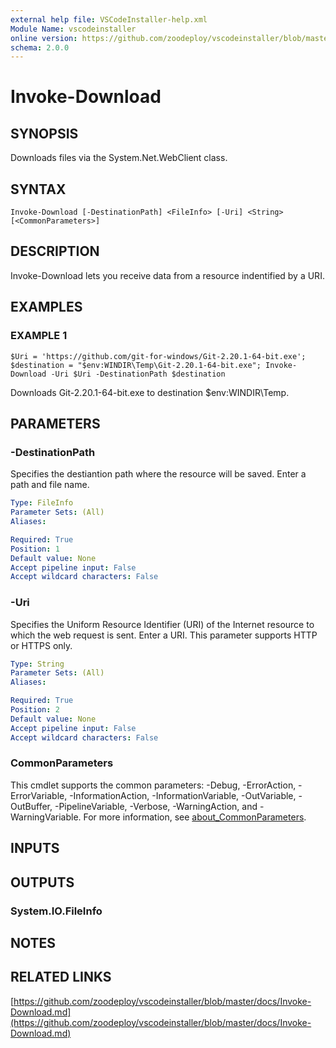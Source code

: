 ```yaml
---
external help file: VSCodeInstaller-help.xml
Module Name: vscodeinstaller
online version: https://github.com/zoodeploy/vscodeinstaller/blob/master/docs/Invoke-Download.md
schema: 2.0.0
---
```


# Invoke-Download

## SYNOPSIS
Downloads files via the System.Net.WebClient class.

## SYNTAX

```
Invoke-Download [-DestinationPath] <FileInfo> [-Uri] <String> [<CommonParameters>]
```

## DESCRIPTION
Invoke-Download lets you receive data from a resource indentified by a URI.

## EXAMPLES

### EXAMPLE 1
```
$Uri = 'https://github.com/git-for-windows/Git-2.20.1-64-bit.exe'; $destination = "$env:WINDIR\Temp\Git-2.20.1-64-bit.exe"; Invoke-Download -Uri $Uri -DestinationPath $destination
```

Downloads Git-2.20.1-64-bit.exe to destination $env:WINDIR\Temp.

## PARAMETERS

### -DestinationPath
Specifies the destiantion path where the resource will be saved.
Enter a path and file name.

```yaml
Type: FileInfo
Parameter Sets: (All)
Aliases:

Required: True
Position: 1
Default value: None
Accept pipeline input: False
Accept wildcard characters: False
```

### -Uri
Specifies the Uniform Resource Identifier (URI) of the Internet resource to which the web request is sent.
Enter a URI.
This parameter supports HTTP or HTTPS only.

```yaml
Type: String
Parameter Sets: (All)
Aliases:

Required: True
Position: 2
Default value: None
Accept pipeline input: False
Accept wildcard characters: False
```

### CommonParameters
This cmdlet supports the common parameters: -Debug, -ErrorAction, -ErrorVariable, -InformationAction, -InformationVariable, -OutVariable, -OutBuffer, -PipelineVariable, -Verbose, -WarningAction, and -WarningVariable. For more information, see [about_CommonParameters](http://go.microsoft.com/fwlink/?LinkID=113216).

## INPUTS

## OUTPUTS

### System.IO.FileInfo
## NOTES

## RELATED LINKS

[https://github.com/zoodeploy/vscodeinstaller/blob/master/docs/Invoke-Download.md](https://github.com/zoodeploy/vscodeinstaller/blob/master/docs/Invoke-Download.md)

